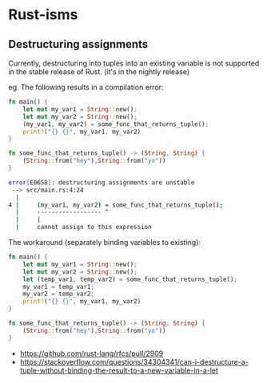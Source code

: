 # Rust-isms

## Destructuring assignments

Currently, destructuring into tuples into an existing variable is not supported in the stable release of Rust.
(it's in the nightly release)

eg. The following results in a compilation error:
```rust
fn main() {
    let mut my_var1 = String::new();
    let mut my_var2 = String::new();
    (my_var1, my_var2) = some_func_that_returns_tuple();
    print!("{} {}", my_var1, my_var2)
}

fn some_func_that_returns_tuple() -> (String, String) {
    (String::from("hey"),String::from("yo"))
}
```
```sh
error[E0658]: destructuring assignments are unstable
 --> src/main.rs:4:24
  |
4 |     (my_var1, my_var2) = some_func_that_returns_tuple();
  |     ------------------ ^
  |     |
  |     cannot assign to this expression
```

The workaround (separately binding variables to existing):
```rust
fn main() {
    let mut my_var1 = String::new();
    let mut my_var2 = String::new();
    let (temp_var1, temp_var2) = some_func_that_returns_tuple();
    my_var1 = temp_var1;
    my_var2 = temp_var2;
    print!("{} {}", my_var1, my_var2)
}

fn some_func_that_returns_tuple() -> (String, String) {
    (String::from("hey"),String::from("yo"))
}
```

- https://github.com/rust-lang/rfcs/pull/2909
- https://stackoverflow.com/questions/34304341/can-i-destructure-a-tuple-without-binding-the-result-to-a-new-variable-in-a-let

